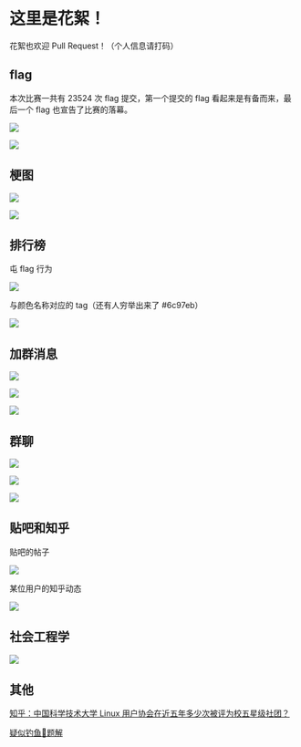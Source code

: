 # 这里是花絮！

花絮也欢迎 Pull Request！（个人信息请打码）

## flag

本次比赛一共有 23524 次 flag 提交，第一个提交的 flag 看起来是有备而来，最后一个 flag 也宣告了比赛的落幕。

![](files/13.jpg)

![](files/14.jpg)

## 梗图

![](files/1.jpg)

![](files/2.jpg)

## 排行榜

屯 flag 行为

![](files/3.jpg)

与颜色名称对应的 tag（还有人穷举出来了 #6c97eb）

![](files/9.jpg)

## 加群消息

![](files/4.jpg)

![](files/5.jpg)

![](files/6.jpg)

## 群聊

![](files/10.jpg)

![](files/11.jpg)

![](files/12.jpg)

## 贴吧和知乎

贴吧的帖子

![](files/7.jpg)

某位用户的知乎动态

![](files/8.jpg)

## 社会工程学
![](files/15.jpg)

## 其他

[知乎：中国科学技术大学 Linux 用户协会在近五年多少次被评为校五星级社团？](https://www.zhihu.com/question/494178119)

[疑似钓鱼🎣题解](https://t.me/hackergame2021)
